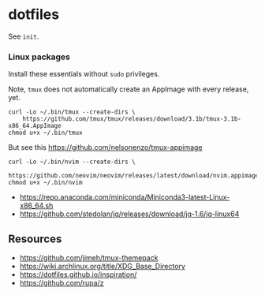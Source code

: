 # dotfiles

See `init`.

### Linux packages

Install these essentials without `sudo` privileges.

Note, `tmux` does not automatically create an AppImage with every release, yet.
```shell
curl -Lo ~/.bin/tmux --create-dirs \
    https://github.com/tmux/tmux/releases/download/3.1b/tmux-3.1b-x86_64.AppImage
chmod u+x ~/.bin/tmux
```
But see this https://github.com/nelsonenzo/tmux-appimage

```shell
curl -Lo ~/.bin/nvim --create-dirs \
    https://github.com/neovim/neovim/releases/latest/download/nvim.appimage
chmod u+x ~/.bin/nvim
```

- https://repo.anaconda.com/miniconda/Miniconda3-latest-Linux-x86_64.sh
- https://github.com/stedolan/jq/releases/download/jq-1.6/jq-linux64


## Resources

- https://github.com/jimeh/tmux-themepack
- https://wiki.archlinux.org/title/XDG_Base_Directory
- https://dotfiles.github.io/inspiration/
- https://github.com/rupa/z
